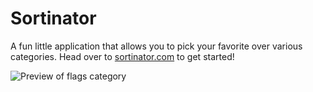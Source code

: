 # Sortinator

A fun little application that allows you to pick your favorite over various categories. Head over to [sortinator.com](https://www.sortinator.com/) to get started!

![Preview of flags category](https://github.com/kjniemela/sortinator/blob/main/flags_preview.png)
